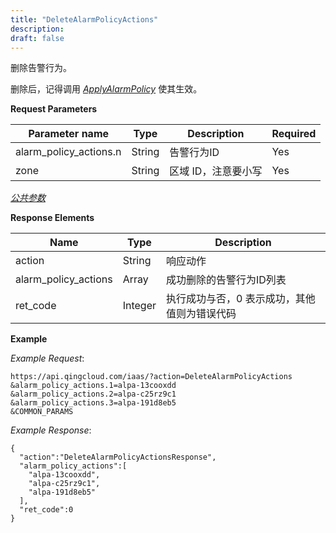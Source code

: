 ```yaml
---
title: "DeleteAlarmPolicyActions"
description: 
draft: false
---
```


删除告警行为。

删除后，记得调用 [_ApplyAlarmPolicy_](../apply_alarm_policy/) 使其生效。

**Request Parameters**

| Parameter name | Type | Description | Required |
| --- | --- | --- | --- |
| alarm_policy_actions.n | String | 告警行为ID | Yes |
| zone | String | 区域 ID，注意要小写 | Yes |

[_公共参数_](../../../parameters/)

**Response Elements**

| Name | Type | Description |
| --- | --- | --- |
| action | String | 响应动作 |
| alarm_policy_actions | Array | 成功删除的告警行为ID列表 |
| ret_code | Integer | 执行成功与否，0 表示成功，其他值则为错误代码 |

**Example**

_Example Request_:

```
https://api.qingcloud.com/iaas/?action=DeleteAlarmPolicyActions
&alarm_policy_actions.1=alpa-13cooxdd
&alarm_policy_actions.2=alpa-c25rz9c1
&alarm_policy_actions.3=alpa-191d8eb5
&COMMON_PARAMS
```

_Example Response_:

```
{
  "action":"DeleteAlarmPolicyActionsResponse",
  "alarm_policy_actions":[
    "alpa-13cooxdd",
    "alpa-c25rz9c1",
    "alpa-191d8eb5"
  ],
  "ret_code":0
}
```
